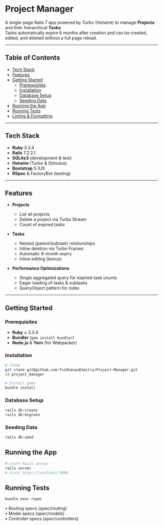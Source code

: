 # Project Manager

A single-page Rails 7 app powered by Turbo (Hotwire) to manage **Projects** and their hierarchical **Tasks**.  
Tasks automatically expire 6 months after creation and can be created, edited, and deleted without a full page reload.

---

## Table of Contents

- [Tech Stack](#tech-stack)
- [Features](#features)
- [Getting Started](#getting-started)
    - [Prerequisites](#prerequisites)
    - [Installation](#installation)
    - [Database Setup](#database-setup)
    - [Seeding Data](#seeding-data)
- [Running the App](#running-the-app)
- [Running Tests](#running-tests)
- [Linting & Formatting](#linting--formatting)

---

## Tech Stack

- **Ruby** 3.3.4
- **Rails** 7.2.2.1
- **SQLite3** (development & test)
- **Hotwire** (Turbo & Stimulus)
- **Bootstrap** 5 (UI)
- **RSpec** & FactoryBot (testing)

---

## Features

- **Projects**
    - List all projects
    - Delete a project via Turbo Stream
    - Count of expired tasks

- **Tasks**
    - Nested (parent/subtask) relationships
    - Inline deletion via Turbo Frames
    - Automatic 6-month expiry
    - Inline editing (bonus)

- **Performance Optimizations**
    - Single aggregated query for expired-task counts
    - Eager loading of tasks & subtasks
    - QueryObject pattern for index

---

## Getting Started

### Prerequisites

- **Ruby** ≥ 3.3.4
- **Bundler** (`gem install bundler`)
- **Node.js** & **Yarn** (for Webpacker)

### Installation

```bash
# Clone
git clone git@github.com:TsikhanauDzmitry/Project-Manager.git
cd project_manager

# Install gems
bundle install
```

### Database Setup
```bash
rails db:create
rails db:migrate
```

### Seeding Data
```bash
rails db:seed
```

## Running the App
```bash
# start Rails server
rails server
# Visit http://localhost:3000
```

## Running Tests
```bash
bundle exec rspec
```
•	Routing specs (spec/routing)	
•	Model specs (spec/models)	
•	Controller specs (spec/controllers)

